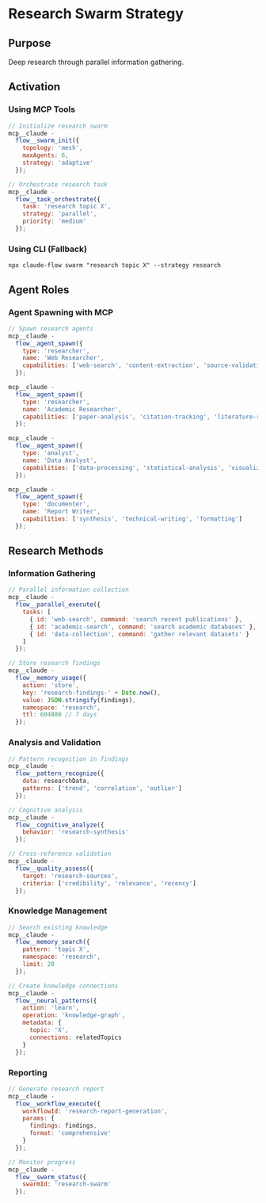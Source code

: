 # Research Swarm Strategy

## Purpose

Deep research through parallel information gathering.

## Activation

### Using MCP Tools

```javascript
// Initialize research swarm
mcp__claude -
  flow__swarm_init({
    topology: 'mesh',
    maxAgents: 6,
    strategy: 'adaptive'
  });

// Orchestrate research task
mcp__claude -
  flow__task_orchestrate({
    task: 'research topic X',
    strategy: 'parallel',
    priority: 'medium'
  });
```

### Using CLI (Fallback)

`npx claude-flow swarm "research topic X" --strategy research`

## Agent Roles

### Agent Spawning with MCP

```javascript
// Spawn research agents
mcp__claude -
  flow__agent_spawn({
    type: 'researcher',
    name: 'Web Researcher',
    capabilities: ['web-search', 'content-extraction', 'source-validation']
  });

mcp__claude -
  flow__agent_spawn({
    type: 'researcher',
    name: 'Academic Researcher',
    capabilities: ['paper-analysis', 'citation-tracking', 'literature-review']
  });

mcp__claude -
  flow__agent_spawn({
    type: 'analyst',
    name: 'Data Analyst',
    capabilities: ['data-processing', 'statistical-analysis', 'visualization']
  });

mcp__claude -
  flow__agent_spawn({
    type: 'documenter',
    name: 'Report Writer',
    capabilities: ['synthesis', 'technical-writing', 'formatting']
  });
```

## Research Methods

### Information Gathering

```javascript
// Parallel information collection
mcp__claude -
  flow__parallel_execute({
    tasks: [
      { id: 'web-search', command: 'search recent publications' },
      { id: 'academic-search', command: 'search academic databases' },
      { id: 'data-collection', command: 'gather relevant datasets' }
    ]
  });

// Store research findings
mcp__claude -
  flow__memory_usage({
    action: 'store',
    key: 'research-findings-' + Date.now(),
    value: JSON.stringify(findings),
    namespace: 'research',
    ttl: 604800 // 7 days
  });
```

### Analysis and Validation

```javascript
// Pattern recognition in findings
mcp__claude -
  flow__pattern_recognize({
    data: researchData,
    patterns: ['trend', 'correlation', 'outlier']
  });

// Cognitive analysis
mcp__claude -
  flow__cognitive_analyze({
    behavior: 'research-synthesis'
  });

// Cross-reference validation
mcp__claude -
  flow__quality_assess({
    target: 'research-sources',
    criteria: ['credibility', 'relevance', 'recency']
  });
```

### Knowledge Management

```javascript
// Search existing knowledge
mcp__claude -
  flow__memory_search({
    pattern: 'topic X',
    namespace: 'research',
    limit: 20
  });

// Create knowledge connections
mcp__claude -
  flow__neural_patterns({
    action: 'learn',
    operation: 'knowledge-graph',
    metadata: {
      topic: 'X',
      connections: relatedTopics
    }
  });
```

### Reporting

```javascript
// Generate research report
mcp__claude -
  flow__workflow_execute({
    workflowId: 'research-report-generation',
    params: {
      findings: findings,
      format: 'comprehensive'
    }
  });

// Monitor progress
mcp__claude -
  flow__swarm_status({
    swarmId: 'research-swarm'
  });
```
